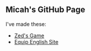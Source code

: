 ## Micah's GitHub Page

I've made these:
* [Zed's Game](Zed/index.html)
* [Equip English Site](Equip/index.md)
